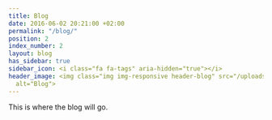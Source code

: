 ```yaml
---
title: Blog
date: 2016-06-02 20:21:00 +02:00
permalink: "/blog/"
position: 2
index_number: 2
layout: blog
has_sidebar: true
sidebar_icon: <i class="fa fa-tags" aria-hidden="true"></i>
header_image: <img class="img img-responsive header-blog" src="/uploads/blog_header.png"
  alt="Blog">
---
```


This is where the blog will go.
